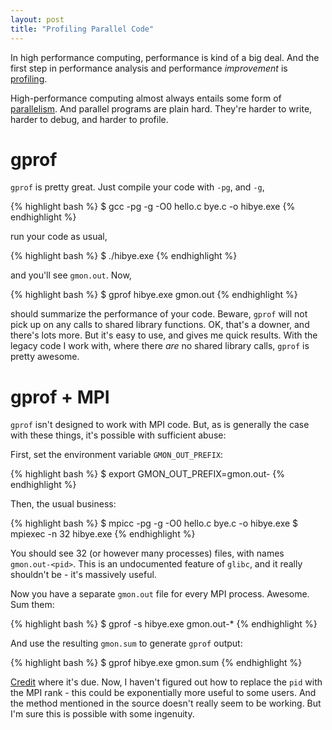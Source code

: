 ```yaml
---
layout: post
title: "Profiling Parallel Code"
---
```


In high performance computing,
performance is kind of a big deal.
And the first step in performance analysis 
and performance *improvement*
is
[profiling](http://en.wikipedia.org/wiki/Profiling_%28computer_programming%29).

High-performance computing almost always entails some
form of [parallelism](http://en.wikipedia.org/wiki/Parallel_computing).
And parallel programs are plain hard. They're harder to write,
harder to debug, and harder to profile.

# gprof

`gprof` is pretty great. Just compile your code with `-pg`, and `-g`,

{% highlight bash %}
$ gcc -pg -g -O0 hello.c bye.c -o hibye.exe
{% endhighlight %}

run your code as usual,

{% highlight bash %}
$ ./hibye.exe
{% endhighlight %}

and you'll see `gmon.out`. Now,

{% highlight bash %}
$ gprof hibye.exe gmon.out
{% endhighlight %}

should summarize the performance of your code.
Beware, `gprof` will not
pick up on any calls to shared library functions.
OK, that's a downer, and
there's lots more. But it's easy to use, and gives me quick results.
With the legacy code I work with, where there *are* no shared library calls,
`gprof` is pretty awesome.

# gprof + MPI

`gprof` isn't designed to work with MPI code.
But, as is generally the case with these things,
it's possible with sufficient abuse:

First, set the environment variable `GMON_OUT_PREFIX`:

{% highlight bash %}
$ export GMON_OUT_PREFIX=gmon.out-
{% endhighlight %}

Then, the usual business:

{% highlight bash %}
$ mpicc -pg -g -O0 hello.c bye.c -o hibye.exe
$ mpiexec -n 32 hibye.exe
{% endhighlight %}

You should see 32 (or however many processes) files,
with names `gmon.out-<pid>`.
This is an undocumented feature of `glibc`,
and it really shouldn't be - it's massively useful.

Now you have a separate `gmon.out` file for every
MPI process. Awesome. Sum them:

{% highlight bash %}
$ gprof -s hibye.exe gmon.out-*
{% endhighlight %}

And use the resulting `gmon.sum` to generate
`gprof` output:

{% highlight bash %}
$ gprof hibye.exe gmon.sum
{% endhighlight %}

[Credit](http://cluster.earlham.edu/wiki/index.php/Cluster:Gprof#Basic_Recipe_-_Parallel_MPI_Code)
where it's due. 
Now, I haven't figured out how to replace the `pid`
with the MPI rank - 
this could be exponentially more useful to some users.
And the method mentioned in the source doesn't really
seem to be working.
But I'm sure this is possible with some ingenuity.
